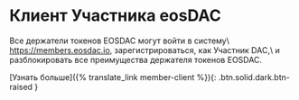**Клиент Участника** eos**DAC**
============================

Все держатели токенов EOSDAC могут войти в систему\\
<https://members.eosdac.io>, зарегистрироваться, как Участник DAC,\\
и разблокировать все преимущества держателя токенов EOSDAC.

[Узнать больше]({% translate_link member-client %}){: .btn.solid.dark.btn-raised }
